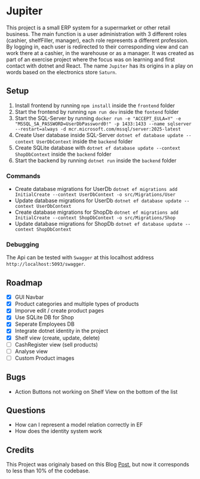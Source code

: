 # Jupiter

This project is a small ERP system for a supermarket or other retail business.
The main function is a user administration with 3 different roles (cashier, shelfFiller, manager), each role represents a different profession. By logging in, each user is redirected to their corresponding view and can work there at a cashier, in the warehouse or as a manager.
It was created as part of an exercise project where the focus was on learning and first contact with dotnet and React.
The name `Jupiter` has its origins in a play on words based on the electronics store `Saturn`.

## Setup

1. Install frontend by running `npm install` inside the `frontend` folder
2. Start the frontend by running `npm run dev` inside the `fontend` folder
3. Start the SQL-Server by running `docker run -e "ACCEPT_EULA=Y" -e "MSSQL_SA_PASSWORD=UserDbPassword0!" -p 1433:1433 --name sqlserver --restart=always -d mcr.microsoft.com/mssql/server:2025-latest`
4. Create User database inside SQL-Server `dotnet ef database update --context UserDbContext` inside the `backend` folder
5. Create SQLite database with `dotnet ef database update --context ShopDbContext` inside the `backend` folder
6. Start the backend by running `dotnet run` inside the `backend` folder

### Commands

- Create database migrations for UserDb `dotnet ef migrations add InitialCreate --context UserDbContext -o src/Migrations/User`
- Update database migrations for UserDb `dotnet ef database update --context UserDbContext`
- Create database migrations for ShopDb `dotnet ef migrations add InitialCreate --context ShopDbContext -o src/Migrations/Shop`
- Update database migrations for ShopDb `dotnet ef database update --context ShopDbContext`

### Debugging

The Api can be tested with `Swagger` at this localhost address `http://localhost:5093/swagger`.

## Roadmap

- [x] GUI Navbar
- [x] Product categories and multiple types of products
- [x] Imporve edit / create product pages
- [x] Use SQLite DB for Shop
- [x] Seperate Employees DB
- [x] Integrate dotnet identity in the project
- [x] Shelf view (create, update, delete)
- [ ] CashRegister view (sell products)
- [ ] Analyse view
- [ ] Custom Product images

## Bugs

- Action Buttons not working on Shelf View on the bottom of the list

## Questions

- How can I represent a model relation correctly in EF
- How does the identity system work

## Credits

This Project was originaly based on this Blog [Post](https://medium.com/@hassanjabbar2017/performing-crud-operations-using-react-with-net-core-a-step-by-step-guide-0176efa86934), but now it corresponds to less than 10% of the codebase.
